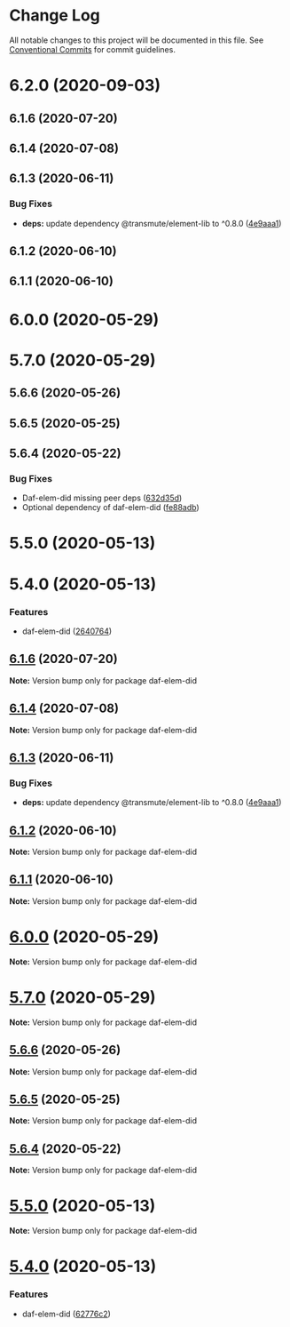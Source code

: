 # Change Log

All notable changes to this project will be documented in this file.
See [Conventional Commits](https://conventionalcommits.org) for commit guidelines.

# 6.2.0 (2020-09-03)



## 6.1.6 (2020-07-20)



## 6.1.4 (2020-07-08)



## 6.1.3 (2020-06-11)


### Bug Fixes

* **deps:** update dependency @transmute/element-lib to ^0.8.0 ([4e9aaa1](https://github.com/uport-project/daf/commit/4e9aaa118353e07b6eda376a0adcc08c518ab6d0))



## 6.1.2 (2020-06-10)



## 6.1.1 (2020-06-10)



# 6.0.0 (2020-05-29)



# 5.7.0 (2020-05-29)



## 5.6.6 (2020-05-26)



## 5.6.5 (2020-05-25)



## 5.6.4 (2020-05-22)


### Bug Fixes

* Daf-elem-did missing peer deps ([632d35d](https://github.com/uport-project/daf/commit/632d35d499f7634ae35683fb9fc74fa10554fd58))
* Optional dependency of daf-elem-did ([fe88adb](https://github.com/uport-project/daf/commit/fe88adbb2154ed2a4eb7eb0e5921228c27eff69b))



# 5.5.0 (2020-05-13)



# 5.4.0 (2020-05-13)


### Features

* daf-elem-did ([2640764](https://github.com/uport-project/daf/commit/26407646be93bab0eb7f62125e7e3c3031d0f3b9))





## [6.1.6](https://github.com/uport-project/daf/compare/v6.1.5...v6.1.6) (2020-07-20)

**Note:** Version bump only for package daf-elem-did





## [6.1.4](https://github.com/uport-project/daf/compare/v6.1.3...v6.1.4) (2020-07-08)

**Note:** Version bump only for package daf-elem-did





## [6.1.3](https://github.com/uport-project/daf/compare/v6.1.2...v6.1.3) (2020-06-11)


### Bug Fixes

* **deps:** update dependency @transmute/element-lib to ^0.8.0 ([4e9aaa1](https://github.com/uport-project/daf/commit/4e9aaa118353e07b6eda376a0adcc08c518ab6d0))





## [6.1.2](https://github.com/uport-project/daf/compare/v6.1.1...v6.1.2) (2020-06-10)

**Note:** Version bump only for package daf-elem-did





## [6.1.1](https://github.com/uport-project/daf/compare/v6.1.0...v6.1.1) (2020-06-10)

**Note:** Version bump only for package daf-elem-did





# [6.0.0](https://github.com/uport-project/daf/compare/v5.7.0...v6.0.0) (2020-05-29)

**Note:** Version bump only for package daf-elem-did





# [5.7.0](https://github.com/uport-project/daf/compare/v5.6.7...v5.7.0) (2020-05-29)

**Note:** Version bump only for package daf-elem-did





## [5.6.6](https://github.com/uport-project/daf/compare/v5.6.5...v5.6.6) (2020-05-26)

**Note:** Version bump only for package daf-elem-did





## [5.6.5](https://github.com/uport-project/daf/compare/v5.6.4...v5.6.5) (2020-05-25)

**Note:** Version bump only for package daf-elem-did





## [5.6.4](https://github.com/uport-project/daf/compare/v5.6.3...v5.6.4) (2020-05-22)

**Note:** Version bump only for package daf-elem-did





# [5.5.0](https://github.com/uport-project/daf/compare/v5.4.0...v5.5.0) (2020-05-13)

**Note:** Version bump only for package daf-elem-did





# [5.4.0](https://github.com/uport-project/daf/compare/v5.3.1...v5.4.0) (2020-05-13)


### Features

* daf-elem-did ([62776c2](https://github.com/uport-project/daf/commit/62776c274838b686f954e66482ae99e336bb2e16))
